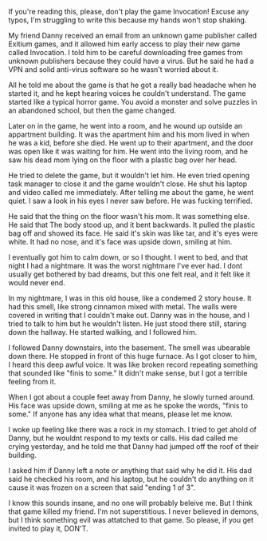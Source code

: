 If you're reading this, please, don't play the game Invocation!  Excuse any typos, I'm struggling to write this because my hands won't stop shaking. 

My friend Danny received an email from an unknown game publisher called Exitium games, and it allowed him early access to play their new game called Invocation. I told him to be careful downloading free games from unknown publishers because they could have a virus. But he said he had a VPN and solid anti-virus software so he wasn't worried about it.

All he told me about the game is that he got a really bad headache when he started it, and he kept hearing voices he couldn't understand. The game started like a typical horror game. You avoid a monster and solve puzzles in an abandoned school, but then the game changed. 

Later on in the game, he went into a room, and he wound up outside an appartment building. It was the apartment him and his mom lived in when he was a kid, before she died. He went up to their apartment, and the door was open like it was waiting for him. He went into the living room, and he saw his dead mom lying on the floor with a plastic bag over her head. 

He tried to delete the game, but it wouldn't let him. He even tried opening task manager to close it and the game wouldn't close. He shut his laptop and video called me immediately. After telling me about the game, he went quiet. I saw a look in his eyes I never saw before. He was fucking terrified. 

He said that the thing on the floor wasn't his mom. It was something else. He said that The body stood up, and it bent backwards. It pulled the plastic bag off and showed its face. He said it's skin was like tar, and it's eyes were white. It had no nose, and it's face was upside down, smiling at him. 

I eventually got him to calm down, or so I thought. I went to bed, and that night I had a nightmare. It was the worst nightmare I've ever had. I dont usually get bothered by bad dreams, but this one felt real, and it felt like it would never end. 

In my nightmare, I was in this old house, like a condemed 2 story house. It had this smell, like strong cinnamon mixed with metal. The walls were covered in writing that I couldn't make out. Danny was in the house, and I tried to talk to him but he wouldn't listen. He just stood there still, staring down the hallway. He started walking, and I followed him.  

I followed Danny downstairs, into the basement. The smell was ubearable down there. He stopped in front of this huge furnace. As I got closer to him, I heard this deep awful voice. It was like broken record repeating something that sounded like "finis to some." It didn't make sense, but I got a terrible feeling from it. 

When I got about a couple feet away from Danny, he slowly turned around. His face was upside down, smiling at me as he spoke the words, "finis to some." If anyone has any idea what that means, please let me know.

I woke up feeling like there was a rock in my stomach. I tried to get ahold of Danny, but he wouldnt respond to my texts or calls. His dad called me crying yesterday, and he told me that Danny had jumped off the roof of their building.

 I asked him if Danny left a note or anything that said why he did it. His dad said he checked his room, and his laptop, but he couldn't do anything on it cause it was frozen on a screen that said "ending 1 of 3". 

I know this sounds insane, and no one will probably beleive me. But I think that game killed my friend. I'm not superstitious. I never believed in demons, but I think something evil was attatched to that game. So please, if you get invited to play it, DON'T.